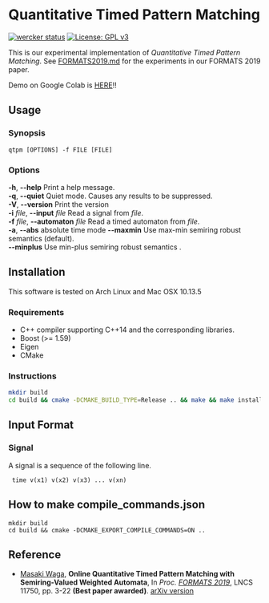 Quantitative Timed Pattern Matching
===================================

[![wercker status](https://app.wercker.com/status/f1121fad1e4e172db519adf0da6d07f4/s/master "wercker status")](https://app.wercker.com/project/byKey/f1121fad1e4e172db519adf0da6d07f4)
[![License: GPL v3](https://img.shields.io/badge/License-GPLv3-blue.svg)](./LICENSE)

This is our experimental implementation of *Quantitative Timed Pattern Matching*.
See [FORMATS2019.md](./experiments/README.md) for the experiments in our FORMATS 2019 paper.

Demo on Google Colab is [HERE](https://colab.research.google.com/drive/1y1LU0pKQb5rMcuwwA9VwEb5Ec8I2qvlf)!!

Usage
-----

### Synopsis

    qtpm [OPTIONS] -f FILE [FILE]

### Options

**-h**, **--help** Print a help message. <br />
**-q**, **--quiet** Quiet mode. Causes any results to be suppressed. <br />
**-V**, **--version** Print the version <br />
**-i** *file*, **--input** *file* Read a signal from *file*. <br />
**-f** *file*, **--automaton** *file* Read a timed automaton from *file*. <br />
**-a**, **--abs** absolute time mode
**--maxmin**  Use max-min semiring robust semantics (default). <br />
**--minplus**  Use min-plus semiring robust semantics . <br />

Installation
------------

This software is tested on Arch Linux and Mac OSX 10.13.5

### Requirements

* C++ compiler supporting C++14 and the corresponding libraries.
* Boost (>= 1.59)
* Eigen
* CMake

### Instructions

```sh
mkdir build
cd build && cmake -DCMAKE_BUILD_TYPE=Release .. && make && make install
```

Input Format
------------

### Signal

A signal is a sequence of the following line.

     time v(x1) v(x2) v(x3) ... v(xn)

How to make compile_commands.json
---------------------------------

``` shell
mkdir build
cd build && cmake -DCMAKE_EXPORT_COMPILE_COMMANDS=ON ..
```

Reference
---------

- [Masaki Waga](http://group-mmm.org/~mwaga/), **Online Quantitative Timed Pattern Matching with Semiring-Valued Weighted Automata**, In *Proc. [FORMATS 2019](https://lipn.univ-paris13.fr/formats2019/)*, LNCS 11750, pp. 3-22 **(Best paper awarded)**. [arXiv version](https://arxiv.org/abs/1906.12133)

